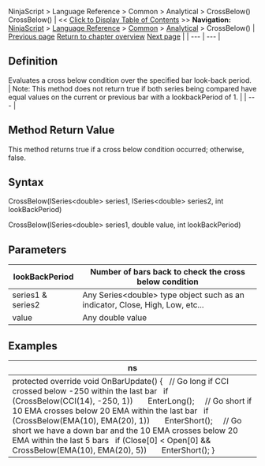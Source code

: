 ﻿
NinjaScript \> Language Reference \> Common \> Analytical \> CrossBelow()
CrossBelow()
| \<\< [Click to Display Table of Contents](crossbelow.md) \>\> **Navigation:**     [NinjaScript](ninjascript-1.md) \> [Language Reference](language_reference_wip-1.md) \> [Common](common-1.md) \> [Analytical](market_data-1.md) \> CrossBelow() | [Previous page](crossabove-1.md) [Return to chapter overview](market_data-1.md) [Next page](getcurrentask-1.md) |
| --- | --- |
## Definition
Evaluates a cross below condition over the specified bar look\-back period.
 
| Note: This method does not return true if both series being compared have equal values on the current or previous bar with a lookbackPeriod of 1\. |
| --- |
 
## Method Return Value
This method returns true if a cross below condition occurred; otherwise, false.
 
## Syntax
CrossBelow(ISeries\<double\> series1, ISeries\<double\> series2, int lookBackPeriod)  

CrossBelow(ISeries\<double\> series1, double value, int lookBackPeriod)
 
## Parameters
| lookBackPeriod | Number of bars back to check the cross below condition |
| --- | --- |
| series1 \& series2 | Any Series\<double\> type object such as an indicator, Close, High, Low, etc... |
| value | Any double value |
## 
## Examples
| ns |
| --- |
| protected override void OnBarUpdate() {    // Go long if CCI crossed below \-250 within the last bar    if (CrossBelow(CCI(14), \-250, 1))        EnterLong();      // Go short if 10 EMA crosses below 20 EMA within the last bar    if (CrossBelow(EMA(10), EMA(20), 1))        EnterShort();      // Go short we have a down bar and the 10 EMA crosses below 20 EMA within the last 5 bars    if (Close\[0] \< Open\[0] \&\& CrossBelow(EMA(10), EMA(20), 5))        EnterShort(); } |

